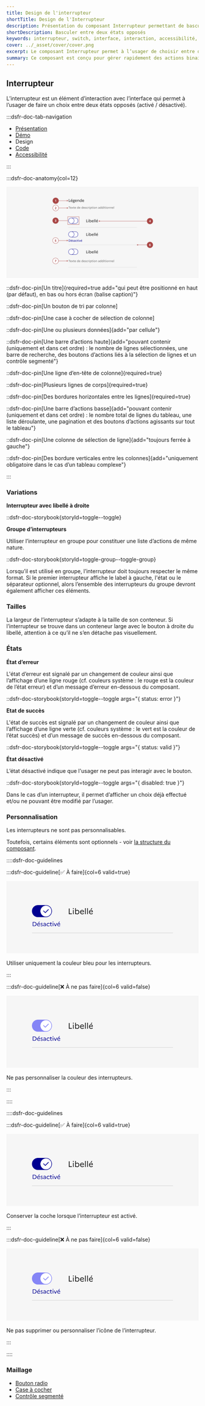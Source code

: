 ```yaml
---
title: Design de l'interrupteur
shortTitle: Design de l'Interrupteur
description: Présentation du composant Interrupteur permettant de basculer entre deux états opposés sans validation supplémentaire.
shortDescription: Basculer entre deux états opposés
keywords: interrupteur, switch, interface, interaction, accessibilité, design système, DSFR, état activé, état désactivé
cover: ../_asset/cover/cover.png
excerpt: Le composant Interrupteur permet à l’usager de choisir entre deux états opposés, comme activer ou désactiver une fonctionnalité, avec effet immédiat.
summary: Ce composant est conçu pour gérer rapidement des actions binaires dans une interface, notamment pour paramétrer des fonctionnalités comme les notifications. Il permet un usage fluide grâce à un affichage clair, des libellés explicites et une structure accessible. Il peut être utilisé seul ou en groupe et s’adapte visuellement aux contraintes d’affichage sans nécessiter de validation supplémentaire.
---
```


## Interrupteur

L’interrupteur est un élément d’interaction avec l’interface qui permet à l’usager de faire un choix entre deux états opposés (activé / désactivé).

:::dsfr-doc-tab-navigation

- [Présentation](../index.md)
- [Démo](../demo/index.md)
- Design
- [Code](../code/index.md)
- [Accessibilité](../accessibility/index.md)

:::

:::dsfr-doc-anatomy{col=12}

![Anatomie de l'interrupteur](../_asset/anatomy/anatomy-1.png)

::dsfr-doc-pin[Un titre]{required=true add="qui peut être positionné en haut (par défaut), en bas ou hors écran (balise caption)"}

::dsfr-doc-pin[Un bouton de tri par colonne]

::dsfr-doc-pin[Une case à cocher de sélection de colonne]

::dsfr-doc-pin[Une ou plusieurs données]{add="par cellule"}

::dsfr-doc-pin[Une barre d’actions haute]{add="pouvant contenir (uniquement et dans cet ordre) &#58; le nombre de lignes sélectionnées, une barre de recherche, des boutons d’actions liés à la sélection de lignes et un contrôle segmenté"}

::dsfr-doc-pin[Une ligne d’en-tête de colonne]{required=true}

::dsfr-doc-pin[Plusieurs lignes de corps]{required=true}

::dsfr-doc-pin[Des bordures horizontales entre les lignes]{required=true}

::dsfr-doc-pin[Une barre d’actions basse]{add="pouvant contenir (uniquement et dans cet ordre) &#58; le nombre total de lignes du tableau, une liste déroulante, une pagination et des boutons d’actions agissants sur tout le tableau"}

::dsfr-doc-pin[Une colonne de sélection de ligne]{add="toujours ferrée à gauche"}

::dsfr-doc-pin[Des bordure verticales entre les colonnes]{add="uniquement obligatoire dans le cas d’un tableau complexe"}

:::

### Variations

**Interrupteur avec libellé à droite**

::dsfr-doc-storybook{storyId=toggle--toggle}

**Groupe d’interrupteurs**

Utiliser l’interrupteur en groupe pour constituer une liste d’actions de même nature.

::dsfr-doc-storybook{storyId=toggle-group--toggle-group}

Lorsqu’il est utilisé en groupe, l’interrupteur doit toujours respecter le même format. Si le premier interrupteur affiche le label à gauche, l'état ou le séparateur optionnel, alors l’ensemble des interrupteurs du groupe devront également afficher ces éléments.

### Tailles

La largeur de l’interrupteur s’adapte à la taille de son conteneur. Si l’interrupteur se trouve dans un conteneur large avec le bouton à droite du libellé, attention à ce qu’il ne s’en détache pas visuellement.

### États

**État d’erreur**

L'état d’erreur est signalé par un changement de couleur ainsi que l’affichage d’une ligne rouge (cf. couleurs système : le rouge est la couleur de l’état erreur) et d’un message d’erreur en-dessous du composant.

::dsfr-doc-storybook{storyId=toggle--toggle args="{ status: error }"}

**Etat de succès**

L'état de succès est signalé par un changement de couleur ainsi que l’affichage d’une ligne verte (cf. couleurs système : le vert est la couleur de l’état succès) et d’un message de succès en-dessous du composant.

::dsfr-doc-storybook{storyId=toggle--toggle args="{ status: valid }"}

**État désactivé**

L’état désactivé indique que l'usager ne peut pas interagir avec le bouton.

::dsfr-doc-storybook{storyId=toggle--toggle args="{ disabled: true }"}

Dans le cas d’un interrupteur, il permet d’afficher un choix déjà effectué et/ou ne pouvant être modifié par l’usager.

### Personnalisation

Les interrupteurs ne sont pas personnalisables.

Toutefois, certains éléments sont optionnels - voir [la structure du composant](../../../../toggle/_part/doc/index.md).

::::dsfr-doc-guidelines

:::dsfr-doc-guideline[✅ À faire]{col=6 valid=true}

![À faire](../_asset/custom/do-1.png)

Utiliser uniquement la couleur bleu pour les interrupteurs.

:::

:::dsfr-doc-guideline[❌ À ne pas faire]{col=6 valid=false}

![À ne pas faire](../_asset/custom/dont-1.png)

Ne pas personnaliser la couleur des interrupteurs.

:::

::::

::::dsfr-doc-guidelines

:::dsfr-doc-guideline[✅ À faire]{col=6 valid=true}

![À faire](../_asset/custom/do-1.png)

Conserver la coche lorsque l’interrupteur est activé.

:::

:::dsfr-doc-guideline[❌ À ne pas faire]{col=6 valid=false}

![À ne pas faire](../_asset/custom/dont-1.png)

Ne pas supprimer ou personnaliser l’icône de l’interrupteur.

:::

::::

### Maillage

- [Bouton radio](../../../../radio/_part/doc/index.md)
- [Case à cocher](../../../../checkbox/_part/doc/index.md)
- [Contrôle segmenté](../../../../segmented/_part/doc/index.md)
